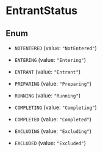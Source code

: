 

# EntrantStatus

## Enum


* `NOTENTERED` (value: `"NotEntered"`)

* `ENTERING` (value: `"Entering"`)

* `ENTRANT` (value: `"Entrant"`)

* `PREPARING` (value: `"Preparing"`)

* `RUNNING` (value: `"Running"`)

* `COMPLETING` (value: `"Completing"`)

* `COMPLETED` (value: `"Completed"`)

* `EXCLUDING` (value: `"Excluding"`)

* `EXCLUDED` (value: `"Excluded"`)



